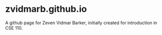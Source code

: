 # zvidmarb.github.io
A github page for Zeven Vidmar Barker, initially created for introduction in CSE 110.
